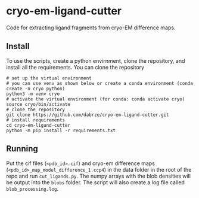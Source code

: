 # cryo-em-ligand-cutter
Code for extracting ligand fragments from cryo-EM difference maps.

## Install

To use the scripts, create a python envirnment, clone the repository, and install all the requirements. You can clone the repository 

```
# set up the virtual environment
# you can use venv as shown below or create a conda environment (conda create -n cryo python)
python3 -m venv cryo
# activate the virtual environment (for conda: conda activate cryo)
source cryo/bin/activate
# clone the repository
git clone https://github.com/dabrze/cryo-em-ligand-cutter.git
# install requirements
cd cryo-em-ligand-cutter
python -m pip install -r requirements.txt
```

## Running

Put the cif files (`<pdb_id>.cif`) and cryo-em difference maps (`<pdb_id>_map_model_difference_1.ccp4`) in the data folder in the root of the repo and run `cut_ligands.py`. The numpy arrays with the blob densities will be output into the `blobs` folder. The script will also create a log file called `blob_processing.log`.